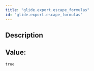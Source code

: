 ```yaml
---
title: "glide.export.escape_formulas"
id: "glide.export.escape_formulas"
---
```

## Description



## Value: 
```
true
```